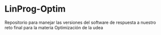 # LinProg-Optim
Repositorio para manejar las versiones del software de respuesta a nuestro reto final para la materia Optimización de la udea
